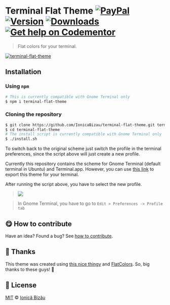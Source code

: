 
# Terminal Flat Theme [![PayPal](https://img.shields.io/badge/%24-paypal-f39c12.svg)][paypal-donations] [![Version](https://img.shields.io/npm/v/terminal-flat-theme.svg)](https://www.npmjs.com/package/terminal-flat-theme) [![Downloads](https://img.shields.io/npm/dt/terminal-flat-theme.svg)](https://www.npmjs.com/package/terminal-flat-theme) [![Get help on Codementor](https://cdn.codementor.io/badges/get_help_github.svg)](https://www.codementor.io/johnnyb?utm_source=github&utm_medium=button&utm_term=johnnyb&utm_campaign=github)

> Flat colors for your terminal.

[![terminal-flat-theme](http://i.imgur.com/FPKTTj3.png)](#)

## Installation
### Using `npm`
```sh
# This is currently compatible with Gnome Terminal only
$ npm i terminal-flat-theme
```
### Cloning the repository
```sh
$ git clone https://github.com/IonicaBizau/terminal-flat-theme.git terminal-flat-theme
$ cd terminal-flat-theme
# The install script is currently compatible with Gnome Terminal only
$ ./install.sh
```

To switch back to the original scheme just switch the profile in the terminal preferences, since the script above will just create a new profile.

Currently this repository contains the scheme for Gnome Terminal (default terminal in Ubuntu) and Terminal.app. However, you can use [this link](http://terminal.sexy/#FyY0-vr6V2x_7mJUUNqL_blNY7Hlx4HlU97DuLu7eY6j_HtuZfai_dhAYrz51J3rV-3P2-Dg) to export this theme for your terminal.

After running the script above, you have to select the new profile.

> ![](http://i.imgur.com/jyKoljR.png)

> In Gnome Terminal, you have to go to `Edit > Preferences -> Profile tab`


## :yum: How to contribute
Have an idea? Found a bug? See [how to contribute][contributing].

## :cake: Thanks
This theme was created using [this nice thingy](http://terminal.sexy/) and [FlatColors](http://flatuicolors.com/). So, big thanks to these guys! :cake:


## :scroll: License

[MIT][license] © [Ionică Bizău][website]

[paypal-donations]: https://www.paypal.com/cgi-bin/webscr?cmd=_s-xclick&hosted_button_id=RVXDDLKKLQRJW
[donate-now]: http://i.imgur.com/6cMbHOC.png

[license]: http://showalicense.com/?fullname=Ionic%C4%83%20Biz%C4%83u%20%3Cbizauionica%40gmail.com%3E%20(http%3A%2F%2Fionicabizau.net)&year=2014#license-mit
[website]: http://ionicabizau.net
[contributing]: /CONTRIBUTING.md
[docs]: /DOCUMENTATION.md
